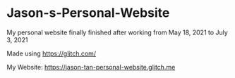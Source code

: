 # Jason-s-Personal-Website

My personal website finally finished after working from May 18, 2021 to July 3, 2021

Made using https://glitch.com/

My Website: https://jason-tan-personal-website.glitch.me
